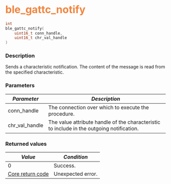 ## <font color="#F2853F" style="font-size:24pt">ble\_gattc\_notify</font>

```c
int
ble_gattc_notify(
    uint16_t conn_handle,
    uint16_t chr_val_handle
)
```

### Description

Sends a characteristic notification.  The content of the message is read from the specified characteristic.

### Parameters

| *Parameter* | *Description* |
|-------------|---------------|
| conn\_handle | The connection over which to execute the procedure. |
| chr\_val\_handle | The value attribute handle of the characteristic to include in the outgoing notification. |

### Returned values

| *Value* | *Condition* |
|---------|-------------|
| 0 | Success. |
| [Core return code](../../ble_hs_return_codes/#return-codes-core) | Unexpected error. |
